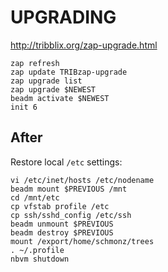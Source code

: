 # UPGRADING

<http://tribblix.org/zap-upgrade.html>

    zap refresh
    zap update TRIBzap-upgrade
    zap upgrade list
    zap upgrade $NEWEST
    beadm activate $NEWEST
    init 6

## After

Restore local `/etc` settings:

    vi /etc/inet/hosts /etc/nodename
    beadm mount $PREVIOUS /mnt
    cd /mnt/etc
    cp vfstab profile /etc
    cp ssh/sshd_config /etc/ssh
    beadm unmount $PREVIOUS
    beadm destroy $PREVIOUS
    mount /export/home/schmonz/trees
    . ~/.profile
    nbvm shutdown
